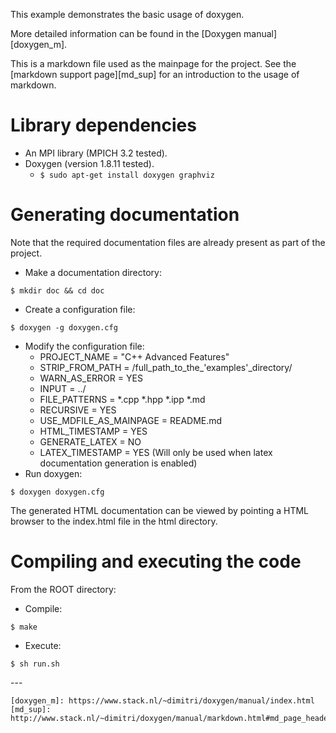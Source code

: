 This example demonstrates the basic usage of doxygen.
 
More detailed information can be found in the [Doxygen manual][doxygen_m].

This is a markdown file used as the mainpage for the project. See the [markdown support page][md_sup] for an
introduction to the usage of markdown.
 
# Library dependencies
 
- An MPI library (MPICH 3.2 tested).
- Doxygen (version 1.8.11 tested).
	- `$ sudo apt-get install doxygen graphviz`
 
 
# Generating documentation

Note that the required documentation files are already present as part of the project.
 
- Make a documentation directory:
```{sh}
$ mkdir doc && cd doc
```
- Create a configuration file:
```{sh}
$ doxygen -g doxygen.cfg
```
- Modify the configuration file:
	- PROJECT_NAME           = "C++ Advanced Features"
	- STRIP_FROM_PATH        = /full_path_to_the_'examples'_directory/
	- WARN_AS_ERROR          = YES
	- INPUT                  = ../
	- FILE_PATTERNS          = *.cpp *.hpp *.ipp *.md
	- RECURSIVE              = YES
	- USE_MDFILE_AS_MAINPAGE = README.md
	- HTML_TIMESTAMP         = YES
	- GENERATE_LATEX         = NO
	- LATEX_TIMESTAMP        = YES (Will only be used when latex documentation generation is enabled)
- Run doxygen:
```{sh}
$ doxygen doxygen.cfg
```
 
The generated HTML documentation can be viewed by pointing a HTML browser to the index.html file in the html directory.
 
 
# Compiling and executing the code
 
From the ROOT directory:
- Compile:
```{sh}
$ make
```
- Execute:
```{sh}
$ sh run.sh
```
 
 
<!-- References: (This is an HTML comment block which is hidden from doxygen) --> ---
	[doxygen_m]: https://www.stack.nl/~dimitri/doxygen/manual/index.html
	[md_sup]: http://www.stack.nl/~dimitri/doxygen/manual/markdown.html#md_page_header
